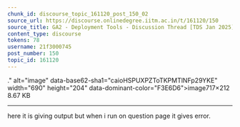 ```yaml
---
chunk_id: discourse_topic_161120_post_150_02
source_url: https://discourse.onlinedegree.iitm.ac.in/t/161120/150
source_title: GA2 - Deployment Tools - Discussion Thread [TDS Jan 2025]
content_type: discourse
tokens: 78
username: 21f3000745
post_number: 150
topic_id: 161120
---
```


." alt="image" data-base62-sha1="caioHSPUXPZToTKPMTlNFp29YKE" width="690" height="204" data-dominant-color="F3E6D6">image717×212 8.67 KB

---

here it is giving output but when i run on question page it gives error.
